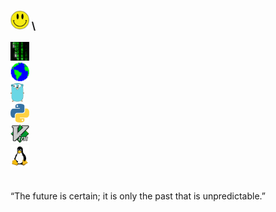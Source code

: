 <!--
**wllclngn/wllclngn** is a ✨ _special_ ✨ repository because its `README.md` appears on your GitHub profile.
-->

### <img src='https://raw.githubusercontent.com/wllclngn/wllclngn/main/ah-smiley-SMALL.png' width="30" height="30" /> \
<img src='https://raw.githubusercontent.com/wllclngn/wllclngn/main/matrix-rain.gif' width="30" height="30" /> \
<img src='https://raw.githubusercontent.com/wllclngn/wllclngn/main/Earth.gif' width="30" height="30" /> \
<img src='https://raw.githubusercontent.com/wllclngn/wllclngn/main/golang-gopher-small.png' height="30" />  \
<img src='https://raw.githubusercontent.com/wllclngn/wllclngn/main/python-small.png' width="30" height="30" />  \
<img src='https://raw.githubusercontent.com/wllclngn/wllclngn/main/vim-logo.png' width="30" height="30" /> \
<img src='https://raw.githubusercontent.com/wllclngn/wllclngn/main/linux-tux-small.png' />\
<br /> <br />“The future is certain; it is only the past that is unpredictable.”

<!--
<br /><br /> <img src='https://raw.githubusercontent.com/wllclngn/wllclngn/main/vapor-small.gif' width="30" height="30" />
-->
